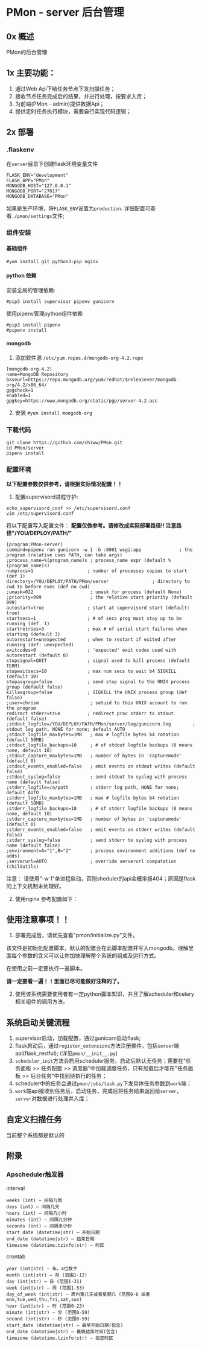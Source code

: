 
# PMon - server 后台管理

## 0x 概述
PMon的后台管理


## 1x 主要功能：
1. 通过Web Api下给任务节点下发扫描任务；
2. 接收节点任务完成后的结果，并进行处理，按要求入库；
3. 为前端(PMon - admin)提供数据Api；
4. 提供定时任务执行模块，需要自行实现代码逻辑；


## 2x 部署
### .flaskenv
在`server`目录下创建flask环境变量文件
```
FLASK_ENV="development"
FLASK_APP="PMon"
MONGODB_HOST="127.0.0.1"
MONGODB_PORT="27017"
MONGODB_DATABASE="PMon"
```
如果是生产环境，将`FLASK_ENV`设置为`production`.
详细配置可查看`./pmon/settings`文件;


### 组件安装

#### 基础组件
```shell script
#yum install git python3-pip nginx
```

#### python 依赖
安装全局的管理依赖:
```shell script
#pip3 install supervisor pipenv gunicorn
```
使用pipenv管理python组件依赖
```shell script
#pip3 install pipenv
#pipenv install 
```

#### mongodb

1. 添加软件源
`/etc/yum.repos.d/mongodb-org-4.2.repo`

```
[mongodb-org-4.2]
name=MongoDB Repository
baseurl=https://repo.mongodb.org/yum/redhat/$releasever/mongodb-org/4.2/x86_64/
gpgcheck=1
enabled=1
gpgkey=https://www.mongodb.org/static/pgp/server-4.2.asc
```
2. 安装
`#yum install mongodb-org`

### 下载代码
```shell script
git clone https://github.com/chiww/PMon.git
cd PMon/server
pipenv install
```

### 配置环境 
**以下配置参数仅供参考，请根据实际情况配置！！**

1. 配置supervisord进程守护:
```shell script
echo_supervisord_conf >> /etc/supervisord.conf
vim /etc/supervisord.conf
```
将以下配置写入配置文件：
**配置仅做参考。请修改成实际部署路径!! 注意路径"/YOU/DEPLOY/PATH/"**
```
[program:PMon-server]
command=pipenv run gunicorn -w 1 -b :8001 wsgi:app              ; the program (relative uses PATH, can take args)
;process_name=%(program_name)s ; process_name expr (default %(program_name)s)
numprocs=1                    ; number of processes copies to start (def 1)
directory=/YOU/DEPLOY/PATH/PMon/server                ; directory to cwd to before exec (def no cwd)
;umask=022                     ; umask for process (default None)
;priority=999                  ; the relative start priority (default 999)
autostart=true                ; start at supervisord start (default: true)
startsecs=1                   ; # of secs prog must stay up to be running (def. 1)
startretries=3                ; max # of serial start failures when starting (default 3)
autorestart=unexpected        ; when to restart if exited after running (def: unexpected)
exitcodes=0                   ; 'expected' exit codes used with autorestart (default 0)
stopsignal=QUIT               ; signal used to kill process (default TERM)
stopwaitsecs=10               ; max num secs to wait b4 SIGKILL (default 10)
stopasgroup=false             ; send stop signal to the UNIX process group (default false)
killasgroup=false             ; SIGKILL the UNIX process group (def false)
;user=chrism                   ; setuid to this UNIX account to run the program
redirect_stderr=true          ; redirect proc stderr to stdout (default false)
;stdout_logfile=/YOU/DEPLOY/PATH/PMon/server/log/gunicorn.log        ; stdout log path, NONE for none; default AUTO
;stdout_logfile_maxbytes=1MB   ; max # logfile bytes b4 rotation (default 50MB)
;stdout_logfile_backups=10     ; # of stdout logfile backups (0 means none, default 10)
;stdout_capture_maxbytes=1MB   ; number of bytes in 'capturemode' (default 0)
;stdout_events_enabled=false   ; emit events on stdout writes (default false)
;stdout_syslog=false           ; send stdout to syslog with process name (default false)
;stderr_logfile=/a/path        ; stderr log path, NONE for none; default AUTO
;stderr_logfile_maxbytes=1MB   ; max # logfile bytes b4 rotation (default 50MB)
;stderr_logfile_backups=10     ; # of stderr logfile backups (0 means none, default 10)
;stderr_capture_maxbytes=1MB   ; number of bytes in 'capturemode' (default 0)
;stderr_events_enabled=false   ; emit events on stderr writes (default false)
;stderr_syslog=false           ; send stderr to syslog with process name (default false)
;environment=A="1",B="2"       ; process environment additions (def no adds)
;serverurl=AUTO                ; override serverurl computation (childutils)
```
注意： 请使用"-w 1"单进程启动，否则sheduler的api会概率报404；原因是flask的上下文机制未处理好。


2. 使用nginx
参考配置如下：


## 使用注意事项！！

1. 部署完成后，请优先查看"pmon/initialize.py"文件。

该文件是初始化配置脚本，默认的配置会在此脚本配置并写入mongodb。理解里面每个参数的含义可以让你加快理解整个系统的组成及运行方式。

在使用之前一定要执行一遍脚本。

**请一定要看一遍！！里面已尽可能做好注释的了。**

2. 使用该系统需要使用者有一定python脚本知识，并且了解scheduler和celery相关组件的调用方法。

## 系统启动关键流程

1. supervisor启动，加载配置，通过gunicorn启动flask;
2. flask启动后，通过`register_extensions`方法注册插件，包括`server`端api(flask_restful); (详见`pmon/__init__.py`)
3. `scheduler_init`方法会启用scheduler服务，启动后默认无任务；需要在"任务面板 >> 任务配置 >> 调度器"中加载调度任务，只有加载后才能在"任务面板 >> 后台任务"中找到待执行的任务；
4. scheduler中的任务会通过`pmon/jobs/task.py`下发具体任务参数到`work`端；
5. `work`端api接收到任务后，启动任务，完成后将任务结果返回给`server`， `server`对数据进行处理并入库；


## 自定义扫描任务

当前整个系统都是默认的

## 附录
### Apscheduler触发器

interval
```
weeks (int) – 间隔几周 
days (int) – 间隔几天 
hours (int) – 间隔几小时 
minutes (int) – 间隔几分钟 
seconds (int) – 间隔多少秒 
start_date (datetime|str) – 开始日期 
end_date (datetime|str) – 结束日期 
timezone (datetime.tzinfo|str) – 时区 
```

crontab
``` 
year (int|str) – 年，4位数字 
month (int|str) – 月 (范围1-12) 
day (int|str) – 日 (范围1-31) 
week (int|str) – 周 (范围1-53) 
day_of_week (int|str) – 周内第几天或者星期几 (范围0-6 或者 mon,tue,wed,thu,fri,sat,sun) 
hour (int|str) – 时 (范围0-23) 
minute (int|str) – 分 (范围0-59) 
second (int|str) – 秒 (范围0-59) 
start_date (datetime|str) – 最早开始日期(包含) 
end_date (datetime|str) – 最晚结束时间(包含) 
timezone (datetime.tzinfo|str) – 指定时区 
```
